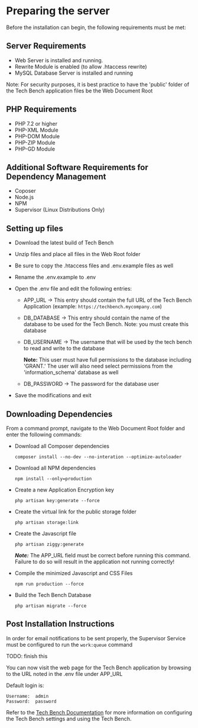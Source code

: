 # Preparing the server

Before the installation can begin, the following requirements must be met:

## Server Requirements

* Web Server is installed and running.
* Rewrite Module is enabled (to allow .htaccess rewrite)
* MySQL Database Server is installed and running

Note:  For security purposes, it is best practice to have the 'public' folder of the Tech Bench application files be the Web Document Root

## PHP Requirements

* PHP 7.2 or higher
* PHP-XML Module
* PHP-DOM Module
* PHP-ZIP Module
* PHP-GD Module

## Additional Software Requirements for Dependency Management

* Coposer
* Node.js
* NPM
* Supervisor (Linux Distributions Only)

## Setting up files

* Download the latest build of Tech Bench
* Unzip files and place all files in the Web Root folder
* Be sure to copy the .htaccess files and .env.example files as well
* Rename the .env.example to .env
* Open the .env file and edit the following entries:
  * APP_URL -> This entry should contain the full URL of the Tech Bench Application (example:  ```https://techbench.mycompany.com```)
  * DB_DATABASE -> This entry should contain the name of the database to be used for the Tech Bench.  Note:  you must create this database
  * DB_USERNAME -> The username that will be used by the tech bench to read and write to the database

    **Note:** This user must have full permissions to the database including 'GRANT.'  The user will also need select permissions from the 'information_schema' database as well

  * DB_PASSWORD -> The password for the database user

* Save the modifications and exit

## Downloading Dependencies

From a command prompt, navigate to the Web Document Root folder and enter the following commands:

* Download all Composer dependencies

    ```composer install --no-dev --no-interation --optimize-autoloader```

* Download all NPM dependencies

    ```npm install --only=production```

* Create a new Application Encryption key

    ```php artisan key:generate --force```

* Create the virtual link for the public storage folder

    ```php artisan storage:link```

* Create the Javascript file

    ```php artisan ziggy:generate```

    ***Note:*** The APP_URL field must be correct before running this command.  Failure to do so will result in the application not running correctly!

* Compile the minimized Javascript and CSS Files

    ```npm run production --force```

* Build the Tech Bench Database

    ```php artisan migrate --force```

## Post Installation Instructions

In order for email notifications to be sent properly, the Supervisor Service must be configured to run the ```work:queue``` command


TODO:  finish this









You can now visit the web page for the Tech Bench application by browsing to the URL noted in the .env file under APP_URL

Default login is:

    Username:  admin
    Password:  password

Refer to the [Tech Bench Documentation](https://tech-bench.readthedocs.io/en/latest/) for more information on configuring the Tech Bench settings and using the Tech Bench.